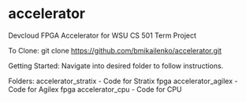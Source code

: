 # accelerator
Devcloud FPGA Accelerator for WSU CS 501 Term Project

To Clone:
git clone https://github.com/bmikailenko/accelerator.git

Getting Started:
Navigate into desired folder to follow instructions.

Folders:
accelerator_stratix - Code for Stratix fpga
accelerator_agilex  - Code for Agilex fpga
accelerator_cpu     - Code for CPU
